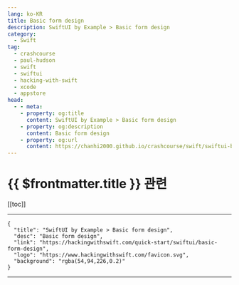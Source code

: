 ```yaml
---
lang: ko-KR
title: Basic form design
description: SwiftUI by Example > Basic form design
category:
  - Swift
tag: 
  - crashcourse
  - paul-hudson
  - swift
  - swiftui
  - hacking-with-swift
  - xcode
  - appstore
head:
  - - meta:
    - property: og:title
      content: SwiftUI by Example > Basic form design
    - property: og:description
      content: Basic form design
    - property: og:url
      content: https://chanhi2000.github.io/crashcourse/swift/swiftui-by-example/11-forms/basic-form-design.html
---
```


# {{ $frontmatter.title }} 관련

[[toc]]

---

```component VPCard
{
  "title": "SwiftUI by Example > Basic form design",
  "desc": "Basic form design",
  "link": "https://hackingwithswift.com/quick-start/swiftui/basic-form-design",
  "logo": "https://www.hackingwithswift.com/favicon.svg",
  "background": "rgba(54,94,226,0.2)"
}
```

---

<TagLinks />